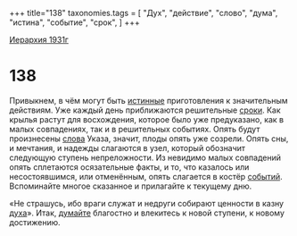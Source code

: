 +++
title="138"
taxonomies.tags = [
"Дух",
"действие",
"слово",
"дума",
"истина",
"событие",
"срок",
]
+++

[Иерархия 1931г](/agni/19312)

# 138

Привыкнем, в чём могут быть [истинные](/tags/истина) приготовления к значительным действиям. Уже каждый день приближаются решительные [сроки](/tags/срок). Как крылья растут для восхождения, которое было уже предуказано, как в малых совпадениях, так и в решительных событиях. Опять будут произнесены [слова](/tags/слово) Указа, значит, плоды опять уже созрели. Опять сны, и мечтания, и надежды слагаются в узел, который обозначит следующую ступень непреложности. Из невидимо малых совпадений опять сплетаются осязательные факты, и то, что казалось или несостоявшимся, или отменённым, опять слагается в костёр [событий](/tags/событие). Вспоминайте многое сказанное и прилагайте к текущему дню.   

«Не страшусь, ибо враги служат и недруги собирают ценности в казну [духа](/tags/Дух)». Итак, [думайте](/tags/дума) благостно и влекитесь к новой ступени, к новому достижению.   

